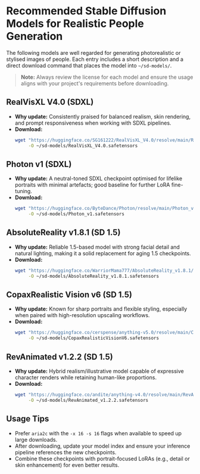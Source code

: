 # Recommended Stable Diffusion Models for Realistic People Generation

The following models are well regarded for generating photorealistic or stylised images of people. Each entry includes a short description and a direct download command that places the model into `~/sd-models/`.

> **Note:** Always review the license for each model and ensure the usage aligns with your project's requirements before downloading.

## RealVisXL V4.0 (SDXL)
- **Why update:** Consistently praised for balanced realism, skin rendering, and prompt responsiveness when working with SDXL pipelines.
- **Download:**
  ```bash
  wget "https://huggingface.co/SG161222/RealVisXL_V4.0/resolve/main/RealVisXL_V4.0.safetensors" \
       -O ~/sd-models/RealVisXL_V4.0.safetensors
  ```

## Photon v1 (SDXL)
- **Why update:** A neutral-toned SDXL checkpoint optimised for lifelike portraits with minimal artefacts; good baseline for further LoRA fine-tuning.
- **Download:**
  ```bash
  wget "https://huggingface.co/ByteDance/Photon/resolve/main/Photon_v1.safetensors" \
       -O ~/sd-models/Photon_v1.safetensors
  ```

## AbsoluteReality v1.8.1 (SD 1.5)
- **Why update:** Reliable 1.5-based model with strong facial detail and natural lighting, making it a solid replacement for aging 1.5 checkpoints.
- **Download:**
  ```bash
  wget "https://huggingface.co/WarriorMama777/AbsoluteReality_v1.8.1/resolve/main/AbsoluteReality_v1.8.1.safetensors" \
       -O ~/sd-models/AbsoluteReality_v1.8.1.safetensors
  ```

## CopaxRealistic Vision v6 (SD 1.5)
- **Why update:** Known for sharp portraits and flexible styling, especially when paired with high-resolution upscaling workflows.
- **Download:**
  ```bash
  wget "https://huggingface.co/cerspense/anything-v5.0/resolve/main/CopaxRealisticVisionV6.safetensors" \
       -O ~/sd-models/CopaxRealisticVisionV6.safetensors
  ```

## RevAnimated v1.2.2 (SD 1.5)
- **Why update:** Hybrid realism/illustrative model capable of expressive character renders while retaining human-like proportions.
- **Download:**
  ```bash
  wget "https://huggingface.co/andite/anything-v4.0/resolve/main/RevAnimated_v1.2.2.safetensors" \
       -O ~/sd-models/RevAnimated_v1.2.2.safetensors
  ```

## Usage Tips
- Prefer `aria2c` with the `-x 16 -s 16` flags when available to speed up large downloads.
- After downloading, update your model index and ensure your inference pipeline references the new checkpoints.
- Combine these checkpoints with portrait-focused LoRAs (e.g., detail or skin enhancement) for even better results.
